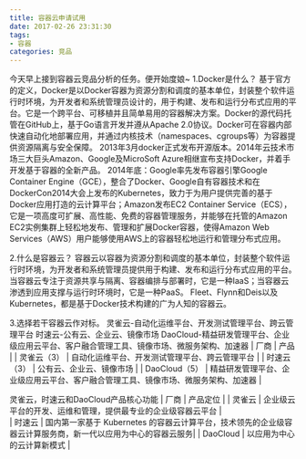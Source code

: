 ```yaml
---
title: 容器云申请试用
date: 2017-02-26 23:31:30
tags:
- 容器
categories: 竞品
---
```

今天早上接到容器云竞品分析的任务。便开始度娘~
1.Docker是什么？
基于官方的定义，Docker是以Docker容器为资源分割和调度的基本单位，封装整个软件运行时环境，为开发者和系统管理员设计的，用于构建、发布和运行分布式应用的平台。它是一个跨平台、可移植并且简单易用的容器解决方案。Docker的源代码托管在GitHub上，基于Go语言开发并遵从Apache 2.0协议。Docker可在容器内部快速自动化地部署应用，并通过内核技术（namespaces、cgroups等）为容器提供资源隔离与安全保障。
2013年3月docker正式发布开源版本。2014年云技术市场三大巨头Amazon、Google及MicroSoft Azure相继宣布支持Docker，并着手开发基于容器的全新产品。
2014年底：Google率先发布容器引擎Google Container Engine（GCE），整合了Docker、Google自有容器技术和在DockerCon2014大会上发布的Kubernetes，致力于为用户提供完善的基于Docker应用打造的云计算平台；Amazon发布EC2 Container Service（ECS），它是一项高度可扩展、高性能、免费的容器管理服务，并能够在托管的Amazon EC2实例集群上轻松地发布、管理和扩展Docker容器，使得Amazon Web Services（AWS）用户能够使用AWS上的容器轻松地运行和管理分布式应用。

2.什么是容器云？
容器云以容器为资源分割和调度的基本单位，封装整个软件运行时环境，为开发者和系统管理员提供用于构建、发布和运行分布式应用的平台。当容器云专注于资源共享与隔离、容器编排与部署时，它是一种IaaS；当容器云渗透到应用支撑与运行时环境时，它是一种PaaS。
Fleet、Flynn和Deis以及Kubernetes，都是基于Docker技术构建的广为人知的容器云。

3.选择若干容器云作对标。
灵雀云-自动化运维平台、开发测试管理平台、跨云管理平台
时速云-公有云、企业云、镜像市场
DaoCloud-精益研发管理平台、企业级应用云平台、客户融合管理工具、镜像市场、微服务架构、加速器
    | 厂商             | 产品                                                                               |
    | 灵雀云（3）      | 自动化运维平台、开发测试管理平台、跨云管理平台                                     |
    | 时速云（3）      | 公有云、企业云、镜像市场                                                           |
    | DaoCloud（5）    | 精益研发管理平台、企业级应用云平台、客户融合管理工具、镜像市场、微服务架构、加速器 |
    
灵雀云，时速云和DaoCloud产品核心功能
    | 厂商        | 产品定位                                                                                                    |
    | 灵雀云      | 企业级云平台的开发、运维和管理，提供最专业的企业级容器云平台                                                |	                
    | 时速云      | 国内第一家基于 Kubernetes 的容器云计算平台，技术领先的企业级容器云计算服务商，新一代以应用为中心的容器云服务|
    | DaoCloud    | 以应用为中心的云计算新模式                                                                                  |
    



